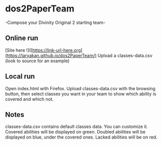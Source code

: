 # dos2PaperTeam
-Compose your Divinity Original 2 starting team-
## Online run
[Site here !]([https://link-url-here.org](https://laryakan.github.io/dos2PaperTeam/)
Upload a classes-data.csv (look to source for an example)

## Local run
Open index.html with Firefox.
Upload classes-data.csv with the browsing button, then select classes you want in your team
to show which ability is covered and which not.

## Notes
classes-data.csv contains default classes data. You can customize it.
Covered abilities will be displayed on green.
Doubled abilities will be displayed on blue, under the covered ones.
Lacked abilities will be on red.
